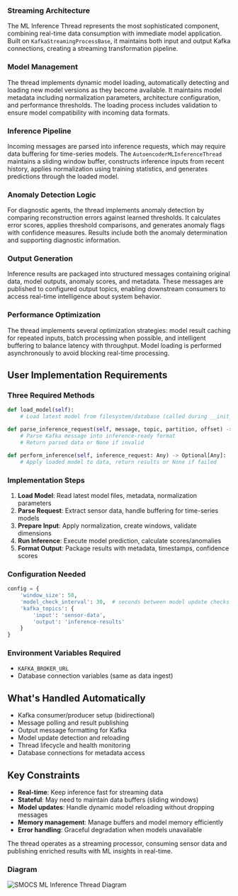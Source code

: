 ### Streaming Architecture
The ML Inference Thread represents the most sophisticated component, combining real-time data consumption with immediate model application. Built on `KafkaStreamingProcessBase`, it maintains both input and output Kafka connections, creating a streaming transformation pipeline.

### Model Management
The thread implements dynamic model loading, automatically detecting and loading new model versions as they become available. It maintains model metadata including normalization parameters, architecture configuration, and performance thresholds. The loading process includes validation to ensure model compatibility with incoming data formats.

### Inference Pipeline
Incoming messages are parsed into inference requests, which may require data buffering for time-series models. The `AutoencoderMLInferenceThread` maintains a sliding window buffer, constructs inference inputs from recent history, applies normalization using training statistics, and generates predictions through the loaded model.

### Anomaly Detection Logic
For diagnostic agents, the thread implements anomaly detection by comparing reconstruction errors against learned thresholds. It calculates error scores, applies threshold comparisons, and generates anomaly flags with confidence measures. Results include both the anomaly determination and supporting diagnostic information.

### Output Generation
Inference results are packaged into structured messages containing original data, model outputs, anomaly scores, and metadata. These messages are published to configured output topics, enabling downstream consumers to access real-time intelligence about system behavior.

### Performance Optimization
The thread implements several optimization strategies: model result caching for repeated inputs, batch processing when possible, and intelligent buffering to balance latency with throughput. Model loading is performed asynchronously to avoid blocking real-time processing.

## User Implementation Requirements

### Three Required Methods
```python
def load_model(self):
    # Load latest model from filesystem/database (called during __init__)

def parse_inference_request(self, message, topic, partition, offset) -> Optional[Any]:
    # Parse Kafka message into inference-ready format
    # Return parsed data or None if invalid

def perform_inference(self, inference_request: Any) -> Optional[Any]:
    # Apply loaded model to data, return results or None if failed
```

### Implementation Steps

1. **Load Model**: Read latest model files, metadata, normalization parameters
2. **Parse Request**: Extract sensor data, handle buffering for time-series models
3. **Prepare Input**: Apply normalization, create windows, validate dimensions
4. **Run Inference**: Execute model prediction, calculate scores/anomalies
5. **Format Output**: Package results with metadata, timestamps, confidence scores

### Configuration Needed
```python
config = {
    'window_size': 50,
    'model_check_interval': 30,  # seconds between model update checks
    'kafka_topics': {
        'input': 'sensor-data',
        'output': 'inference-results'
    }
}
```

### Environment Variables Required
- `KAFKA_BROKER_URL`
- Database connection variables (same as data ingest)

## What's Handled Automatically

- Kafka consumer/producer setup (bidirectional)
- Message polling and result publishing
- Output message formatting for Kafka
- Model update detection and reloading
- Thread lifecycle and health monitoring
- Database connections for metadata access

## Key Constraints

- **Real-time**: Keep inference fast for streaming data
- **Stateful**: May need to maintain data buffers (sliding windows)
- **Model updates**: Handle dynamic model reloading without dropping messages
- **Memory management**: Manage buffers and model memory efficiently
- **Error handling**: Graceful degradation when models unavailable

The thread operates as a streaming processor, consuming sensor data and publishing enriched results with ML insights in real-time.

### Diagram

![SMOCS ML Inference Thread Diagram](/img/diagrams/mlinferencethread-architecture-diagram.png "SMOCS ML Inference Thread Architecture")
